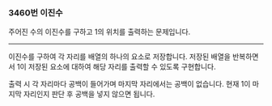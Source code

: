 ### 3460번 이진수

주어진 수의 이진수를 구하고 1의 위치를 출력하는 문제입니다.

---

이진수를 구하여 각 자리를 배열의 하나의 요소로 저장합니다. 저장된 배열을 반복하면서 1이 저장된 요소에 대하여 해당 자리를 출력할 수 있도록 구현합니다.

출력 시 각 자리마다 공백이 들어가며 마지막 자리에서는 공백이 없습니다. 현재 1이 마지막 자리인지 판단 후 공백을 넣지 않으면 됩니다.
